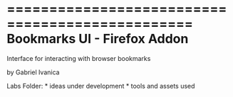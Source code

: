 ================================================
	Bookmarks UI - Firefox Addon
================================================

Interface for interacting with browser bookmarks

by Gabriel Ivanica

Labs Folder:
	* ideas under development
	* tools and assets used		
